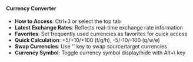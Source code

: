 #### Currency Converter

- **How to Access**: Ctrl+3 or select the top tab
- **Latest Exchange Rates**: Reflects real-time exchange rate information
- **Favorites**: Set frequently used currencies as favorites for quick access
- **Quick Calculation**: +5/+10/+100 (f/g/h), -5/-10/-100 (q/w/e)
- **Swap Currencies**: Use '\' key to swap source/target currencies
- **Currency Symbol**: Toggle currency symbol display/hide with Alt+\ key
